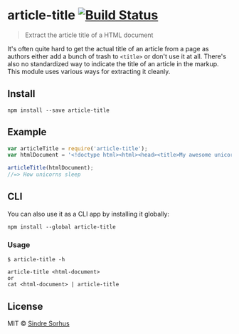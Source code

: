 # article-title [![Build Status](https://travis-ci.org/sindresorhus/article-title.png?branch=master)](https://travis-ci.org/sindresorhus/article-title)

> Extract the article title of a HTML document

It's often quite hard to get the actual title of an article from a page as authors either add a bunch of trash to `<title>` or don't use it at all. There's also no standardized way to indicate the title of an article in the markup. This module uses various ways for extracting it cleanly.


## Install

```
npm install --save article-title
```


## Example

```js
var articleTitle = require('article-title');
var htmlDocument = '<!doctype html><html><head><title>My awesome unicorn website</title></head><body><article><h1>How unicorns sleep</h1><p>...</p></body></html>';

articleTitle(htmlDocument);
//=> How unicorns sleep
```


## CLI

You can also use it as a CLI app by installing it globally:

```
npm install --global article-title
```

### Usage

```
$ article-title -h

article-title <html-document>
or
cat <html-document> | article-title
```


## License

MIT © [Sindre Sorhus](http://sindresorhus.com)
